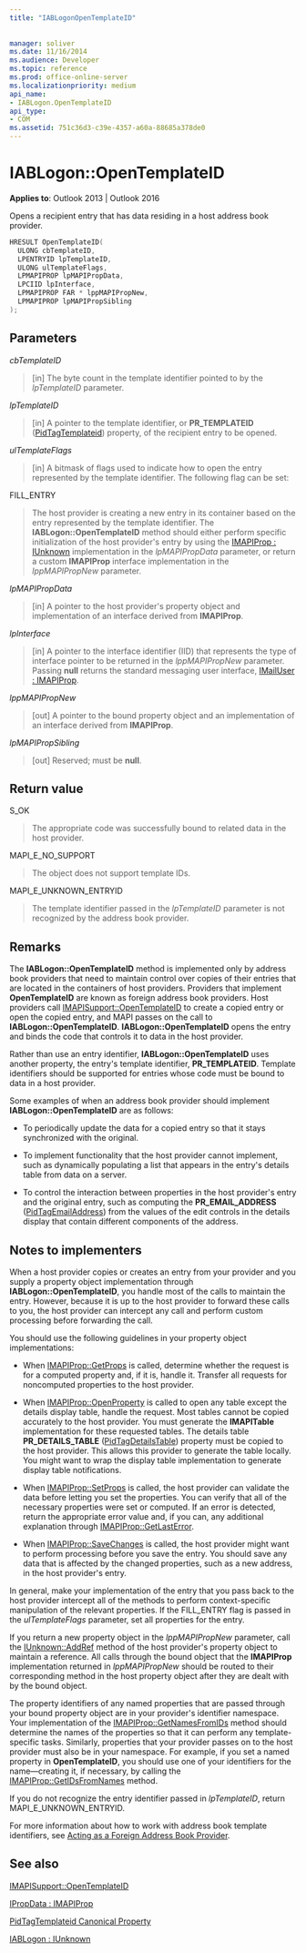 ```yaml
---
title: "IABLogonOpenTemplateID"
 
 
manager: soliver
ms.date: 11/16/2014
ms.audience: Developer
ms.topic: reference
ms.prod: office-online-server
ms.localizationpriority: medium
api_name:
- IABLogon.OpenTemplateID
api_type:
- COM
ms.assetid: 751c36d3-c39e-4357-a60a-88685a378de0
---
```


# IABLogon::OpenTemplateID

  
  
**Applies to**: Outlook 2013 | Outlook 2016 
  
Opens a recipient entry that has data residing in a host address book provider.
  
```cpp
HRESULT OpenTemplateID(
  ULONG cbTemplateID,
  LPENTRYID lpTemplateID,
  ULONG ulTemplateFlags,
  LPMAPIPROP lpMAPIPropData,
  LPCIID lpInterface,
  LPMAPIPROP FAR * lppMAPIPropNew,
  LPMAPIPROP lpMAPIPropSibling
);
```

## Parameters

 _cbTemplateID_
  
> [in] The byte count in the template identifier pointed to by the  _lpTemplateID_ parameter. 
    
 _lpTemplateID_
  
> [in] A pointer to the template identifier, or **PR_TEMPLATEID** ([PidTagTemplateid](pidtagtemplateid-canonical-property.md)) property, of the recipient entry to be opened.
    
 _ulTemplateFlags_
  
> [in] A bitmask of flags used to indicate how to open the entry represented by the template identifier. The following flag can be set:
    
FILL_ENTRY 
  
> The host provider is creating a new entry in its container based on the entry represented by the template identifier. The **IABLogon::OpenTemplateID** method should either perform specific initialization of the host provider's entry by using the [IMAPIProp : IUnknown](imapipropiunknown.md) implementation in the _lpMAPIPropData_ parameter, or return a custom **IMAPIProp** interface implementation in the _lppMAPIPropNew_ parameter. 
    
 _lpMAPIPropData_
  
> [in] A pointer to the host provider's property object and implementation of an interface derived from **IMAPIProp**.
    
 _lpInterface_
  
> [in] A pointer to the interface identifier (IID) that represents the type of interface pointer to be returned in the _lppMAPIPropNew_ parameter. Passing **null** returns the standard messaging user interface, [IMailUser : IMAPIProp](imailuserimapiprop.md).
    
 _lppMAPIPropNew_
  
> [out] A pointer to the bound property object and an implementation of an interface derived from **IMAPIProp**.
    
 _lpMAPIPropSibling_
  
> [out] Reserved; must be **null**.
    
## Return value

S_OK 
  
> The appropriate code was successfully bound to related data in the host provider.
    
MAPI_E_NO_SUPPORT 
  
> The object does not support template IDs.
    
MAPI_E_UNKNOWN_ENTRYID 
  
> The template identifier passed in the _lpTemplateID_ parameter is not recognized by the address book provider. 
    
## Remarks

The **IABLogon::OpenTemplateID** method is implemented only by address book providers that need to maintain control over copies of their entries that are located in the containers of host providers. Providers that implement **OpenTemplateID** are known as foreign address book providers. Host providers call [IMAPISupport::OpenTemplateID](imapisupport-opentemplateid.md) to create a copied entry or open the copied entry, and MAPI passes on the call to **IABLogon::OpenTemplateID**. **IABLogon::OpenTemplateID** opens the entry and binds the code that controls it to data in the host provider. 
  
Rather than use an entry identifier, **IABLogon::OpenTemplateID** uses another property, the entry's template identifier, **PR_TEMPLATEID**. Template identifiers should be supported for entries whose code must be bound to data in a host provider.
  
Some examples of when an address book provider should implement **IABLogon::OpenTemplateID** are as follows: 
  
- To periodically update the data for a copied entry so that it stays synchronized with the original.
    
- To implement functionality that the host provider cannot implement, such as dynamically populating a list that appears in the entry's details table from data on a server.
    
- To control the interaction between properties in the host provider's entry and the original entry, such as computing the **PR_EMAIL_ADDRESS** ([PidTagEmailAddress](pidtagemailaddress-canonical-property.md)) from the values of the edit controls in the details display that contain different components of the address.
    
## Notes to implementers

When a host provider copies or creates an entry from your provider and you supply a property object implementation through **IABLogon::OpenTemplateID**, you handle most of the calls to maintain the entry. However, because it is up to the host provider to forward these calls to you, the host provider can intercept any call and perform custom processing before forwarding the call.
  
You should use the following guidelines in your property object implementations:
  
- When [IMAPIProp::GetProps](imapiprop-getprops.md) is called, determine whether the request is for a computed property and, if it is, handle it. Transfer all requests for noncomputed properties to the host provider. 
    
- When [IMAPIProp::OpenProperty](imapiprop-openproperty.md) is called to open any table except the details display table, handle the request. Most tables cannot be copied accurately to the host provider. You must generate the **IMAPITable** implementation for these requested tables. The details table **PR_DETAILS_TABLE** ([PidTagDetailsTable](pidtagdetailstable-canonical-property.md)) property must be copied to the host provider. This allows this provider to generate the table locally. You might want to wrap the display table implementation to generate display table notifications. 
    
- When [IMAPIProp::SetProps](imapiprop-setprops.md) is called, the host provider can validate the data before letting you set the properties. You can verify that all of the necessary properties were set or computed. If an error is detected, return the appropriate error value and, if you can, any additional explanation through [IMAPIProp::GetLastError](imapiprop-getlasterror.md).
    
- When [IMAPIProp::SaveChanges](imapiprop-savechanges.md) is called, the host provider might want to perform processing before you save the entry. You should save any data that is affected by the changed properties, such as a new address, in the host provider's entry. 
    
In general, make your implementation of the entry that you pass back to the host provider intercept all of the methods to perform context-specific manipulation of the relevant properties. If the FILL_ENTRY flag is passed in the _ulTemplateFlags_ parameter, set all properties for the entry. 
  
If you return a new property object in the _lppMAPIPropNew_ parameter, call the [IUnknown::AddRef](https://msdn.microsoft.com/library/ms691379%28VS.85%29.aspx) method of the host provider's property object to maintain a reference. All calls through the bound object that the **IMAPIProp** implementation returned in  _lppMAPIPropNew_ should be routed to their corresponding method in the host property object after they are dealt with by the bound object. 
  
The property identifiers of any named properties that are passed through your bound property object are in your provider's identifier namespace. Your implementation of the [IMAPIProp::GetNamesFromIDs](imapiprop-getnamesfromids.md) method should determine the names of the properties so that it can perform any template-specific tasks. Similarly, properties that your provider passes on to the host provider must also be in your namespace. For example, if you set a named property in **OpenTemplateID**, you should use one of your identifiers for the name—creating it, if necessary, by calling the [IMAPIProp::GetIDsFromNames](imapiprop-getidsfromnames.md) method. 
  
If you do not recognize the entry identifier passed in  _lpTemplateID_, return MAPI_E_UNKNOWN_ENTRYID.
  
For more information about how to work with address book template identifiers, see [Acting as a Foreign Address Book Provider](acting-as-a-foreign-address-book-provider.md).
  
## See also



[IMAPISupport::OpenTemplateID](imapisupport-opentemplateid.md)
  
[IPropData : IMAPIProp](ipropdataimapiprop.md)
  
[PidTagTemplateid Canonical Property](pidtagtemplateid-canonical-property.md)
  
[IABLogon : IUnknown](iablogoniunknown.md)

